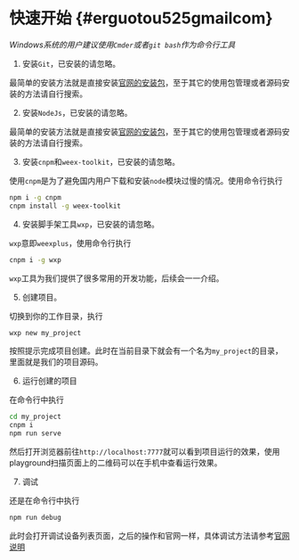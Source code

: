 # 快速开始 {#erguotou525gmailcom}
*Windows系统的用户建议使用`Cmder`或者`git bash`作为命令行工具*

1. 安装`Git`，已安装的请忽略。

  最简单的安装方法就是直接安装[官网的安装包](https://git-scm.com/downloads)，至于其它的使用包管理或者源码安装的方法请自行搜索。

2. 安装`NodeJs`，已安装的请忽略。

  最简单的安装方法就是直接安装[官网的安装包]([https://nodejs.org/zh-cn/download)，至于其它的使用包管理或者源码安装的方法请自行搜索。

3. 安装`cnpm`和`weex-toolkit`，已安装的请忽略。

  使用`cnpm`是为了避免国内用户下载和安装`node`模块过慢的情况。使用命令行执行

  ```bash
  npm i -g cnpm
  cnpm install -g weex-toolkit
  ```

4. 安装脚手架工具`wxp`，已安装的请忽略。

  `wxp`意即`weexplus`，使用命令行执行

  ```bash
  cnpm i -g wxp
  ```

   `wxp`工具为我们提供了很多常用的开发功能，后续会一一介绍。

5. 创建项目。

  切换到你的工作目录，执行

  ```bash
  wxp new my_project
  ```

  按照提示完成项目创建。此时在当前目录下就会有一个名为`my_project`的目录，里面就是我们的项目源码。

6. 运行创建的项目

  在命令行中执行

  ```bash
  cd my_project
  cnpm i
  npm run serve
  ```

  然后打开浏览器前往`http://localhost:7777`就可以看到项目运行的效果，使用playground扫描页面上的二维码可以在手机中查看运行效果。

7. 调试

  还是在命令行中执行

  ```bash
  npm run debug
  ```

  此时会打开调试设备列表页面，之后的操作和官网一样，具体调试方法请参考[官网说明](https://weex.apache.org/cn/guide/tools/toolkit.html#调试-Weex-页面)